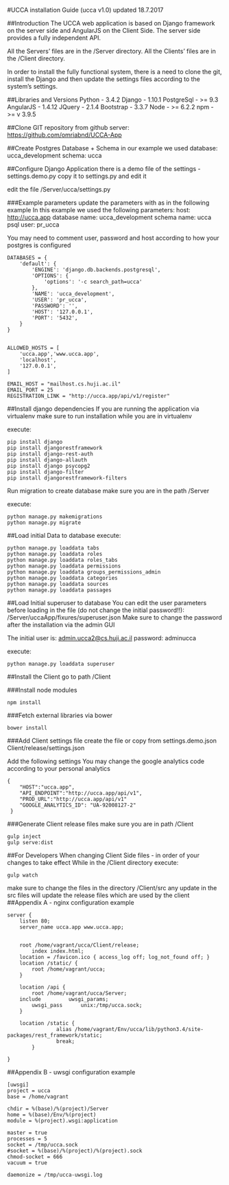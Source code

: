 #UCCA installation Guide (ucca v1.0)
updated 18.7.2017

##Introduction
The UCCA web application is based on Django framework on the server side and AngularJS on the Client Side.
The server side provides a fully independent API.

All the Servers’ files are in the /Server directory.
All the Clients’ files are in the /Client directory.

In order to install the fully functional system, there is a need to clone the git, install the Django and then update the settings files according to the system’s settings.

##Libraries and Versions
Python - 3.4.2
Django - 1.10.1
PostgreSql -  >= 9.3
AngularJS - 1.4.12
JQuery - 2.1.4
Bootstrap - 3.3.7
Node -   >= 6.2.2 
npm -  >= v 3.9.5


##Clone GIT repository
from github server:
https://github.com/omriabnd/UCCA-App


##Create Postgres Database + Schema
in our example we used
database: ucca_development
schema: ucca

##Configure Django Application
there is a demo file of the settings - settings.demo.py
copy it to settings.py and edit it

edit the file /Server/ucca/settings.py

###Example parameters
update the parameters with as in the following example
In this example we used the following parameters:
host: http://ucca.app
database name: ucca_development
schema name: ucca
psql user: pr_ucca

You may need to comment user, password and host according to how your postgres is configured


~~~~
DATABASES = {
    'default': {
        'ENGINE': 'django.db.backends.postgresql',
        'OPTIONS': {
            'options': '-c search_path=ucca'
        },
        'NAME': 'ucca_development',
        'USER': 'pr_ucca',
        'PASSWORD': '', 
        'HOST': '127.0.0.1',
        'PORT': '5432',
    }
}


ALLOWED_HOSTS = [
    'ucca.app','www.ucca.app',
    'localhost',
    '127.0.0.1',
]

EMAIL_HOST = "mailhost.cs.huji.ac.il"
EMAIL_PORT = 25
REGISTRATION_LINK = "http://ucca.app/api/v1/register"
~~~~



##Install django dependencies
If you are running the application via virtualenv make sure to run installation while you are in virtualenv

execute:
```
pip install django
pip install djangorestframework
pip install django-rest-auth
pip install django-allauth
pip install django psycopg2
pip install django-filter
pip install djangorestframework-filters
```

Run migration to create database
make sure you are in the path /Server

execute:
```
python manage.py makemigrations
python manage.py migrate
```

##Load initial Data to database
execute:
```
python manage.py loaddata tabs
python manage.py loaddata roles
python manage.py loaddata roles_tabs
python manage.py loaddata permissions
python manage.py loaddata groups_permissions_admin
python manage.py loaddata categories
python manage.py loaddata sources
python manage.py loaddata passages
```

##Load Initial superuser to database
You can edit the user parameters before loading in the file (do not change the initial password!!):
/Server/uccaApp/fixures/superuser.json
Make sure to change the password after the installation via the admin GUI

The initial user is: admin.ucca2@cs.huji.ac.il
password: adminucca 

execute:
```
python manage.py loaddata superuser
```

##Install the Client 
go to path /Client


###Install node modules
```
npm install
```
###Fetch external libraries via bower
```
bower install
```
###Add Client settings file
create the file or copy from settings.demo.json
Client/release/settings.json

Add the following settings
You may change the google analytics code according to your personal analytics

```
{
    "HOST":"ucca.app",
    "API_ENDPOINT":"http://ucca.app/api/v1",
    "PROD_URL":"http://ucca.app/api/v1"
    "GOOGLE_ANALYTICS_ID": "UA-92008127-2"
 }
```

###Generate Client release files
make sure you are in path /Client
```
gulp inject
gulp serve:dist
```

##For Developers
When changing Client Side files - in order of your changes to take effect
While in the /Client directory execute:
```
gulp watch
```

make sure to change the files in the directory /Client/src
any update in the src files will update the release files which are used by the client
##Appendix A - nginx configuration example
```
server {
    listen 80;
    server_name ucca.app www.ucca.app;


	root /home/vagrant/ucca/Client/release;
        index index.html;
    location = /favicon.ico { access_log off; log_not_found off; }
    location /static/ {
        root /home/vagrant/ucca;
    }

    location /api {
        root /home/vagrant/ucca/Server;
	include         uwsgi_params;
        uwsgi_pass      unix:/tmp/ucca.sock;
    }

	location /static {
                alias /home/vagrant/Env/ucca/lib/python3.4/site-packages/rest_framework/static;
                break;
        }

}
```

##Appendix B - uwsgi configuration example
```
[uwsgi]
project = ucca
base = /home/vagrant

chdir = %(base)/%(project)/Server
home = %(base)/Env/%(project)
module = %(project).wsgi:application

master = true
processes = 5
socket = /tmp/ucca.sock
#socket = %(base)/%(project)/%(project).sock
chmod-socket = 666
vacuum = true

daemonize = /tmp/ucca-uwsgi.log
```

